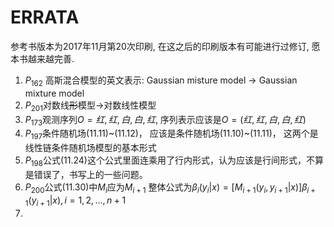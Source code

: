 # ERRATA

参考书版本为2017年11月第20次印刷, 在这之后的印刷版本有可能进行过修订, 愿本书越来越完善.

1. $P_{162}$ 高斯混合模型的英文表示: Gaussian misture model $\rightarrow$ Gaussian mixture model
1. $P_{201}$对数线~~形~~模型$\rightarrow$对数线性模型
1. $P_{173}$观测序列$O={红, 红, 白, 白, 红}$, 序列表示应该是$O=(红, 红, 白, 白, 红)$
1. $P_{197}$条件随机场(11.11)\~(11.12)， 应该是条件随机场(11.10)\~(11.11)， 这两个是线性链条件随机场模型的基本形式
1. $P_{198}$公式(11.24)这个公式里面连乘用了行内形式，认为应该是行间形式，不算是错误了，书写上的一些问题。
1. $P_{200}$公式(11.30)中$M_i$应为$M_{i+1}$
   整体公式为$\beta_i(y_i|x)=[M_{i+1}(y_i,y_{i+1}|x)]\beta_{i+1}(y_{i+1}|x),i=1,2,\dots,n+1$
1. 
